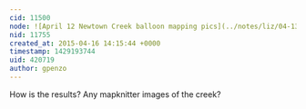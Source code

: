 ```yaml
---
cid: 11500
node: ![April 12 Newtown Creek balloon mapping pics](../notes/liz/04-13-2015/april-12-newtown-creek-balloon-mapping-pics)
nid: 11755
created_at: 2015-04-16 14:15:44 +0000
timestamp: 1429193744
uid: 420719
author: gpenzo
---
```


How is the results? Any mapknitter images of the creek?
